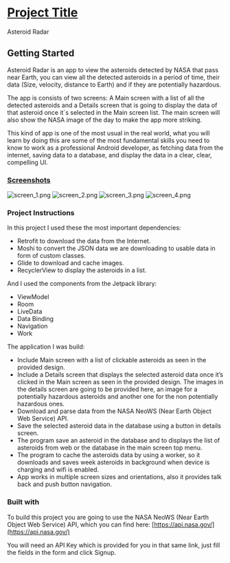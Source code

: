 # [Project Title](https://github.com/valijonboy/AsteroidRadarApp)
Asteroid Radar

## Getting Started
Asteroid Radar is an app to view the asteroids detected by NASA that pass near Earth, you can view all the detected asteroids in a period of time, their data (Size, velocity, distance to Earth) and if they are potentially hazardous.

The app is consists of two screens: A Main screen with a list of all the detected asteroids and a Details screen that is going to display the data of that asteroid once it´s selected in the Main screen list. The main screen will also show the NASA image of the day to make the app more striking.

This kind of app is one of the most usual in the real world, what you will learn by doing this are some of the most fundamental skills you need to know to work as a professional Android developer, as fetching data from the internet, saving data to a database, and display the data in a clear, clear, compelling UI.

###  [Screenshots](https://github.com/valijonboy/AsteroidRadarApp/tree/master/screenshots)
![screen_1.png](https://github.com/valijonboy/AsteroidRadarApp/raw/master/screenshots/screen_1.png)
![screen_2.png](https://github.com/valijonboy/AsteroidRadarApp/raw/master/screenshots/screen_2.png)
![screen_3.png](https://github.com/valijonboy/AsteroidRadarApp/raw/master/screenshots/screen_3.png)
![screen_4.png](https://github.com/valijonboy/AsteroidRadarApp/raw/master/screenshots/screen_4.png)

### Project Instructions
 In this project I used these the most important dependencies:

* Retrofit to download the data from the Internet.
* Moshi to convert the JSON data we are downloading to usable data in form of custom classes.
* Glide to download and cache images.
* RecyclerView to display the asteroids in a list.

 And I used the components from the Jetpack library:

* ViewModel
* Room
* LiveData
* Data Binding
* Navigation
* Work

The application I was build:
* Include Main screen with a list of clickable asteroids as seen in the provided design.
* Include a Details screen that displays the selected asteroid data once it’s clicked in the Main screen as seen in the provided design. The images in the details screen are going to be provided here, an image for a potentially hazardous asteroids and another one for the non potentially hazardous ones.
* Download and parse data from the NASA NeoWS (Near Earth Object Web Service) API.
* Save the selected asteroid data in the database using a button in details screen.
* The program save an asteroid in the database and to displays the list of asteroids from web or the database in the main screen top menu.
* The program to cache the asteroids data by using a worker, so it downloads and saves week asteroids in background when device is charging and wifi is enabled.
* App works in multiple screen sizes and orientations, also it provides talk back and push button navigation.

### Built with
To build this project you are going to use the NASA NeoWS (Near Earth Object Web Service) API, which you can find here: [https://api.nasa.gov/](https://api.nasa.gov/)

You will need an API Key which is provided for you in that same link, just fill the fields in the form and click Signup.